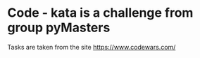 # Code - kata is a challenge from group pyMasters
Tasks are taken from the site https://www.codewars.com/
